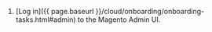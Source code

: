 1. [Log in]({{ page.baseurl }}/cloud/onboarding/onboarding-tasks.html#admin) to the Magento Admin UI.